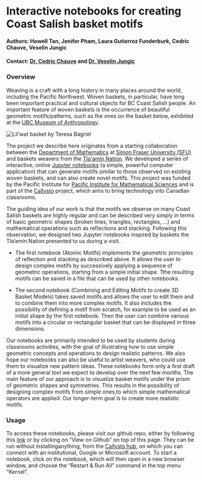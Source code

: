 # Interactive notebooks for creating Coast Salish basket motifs
#### Authors: Howell Tan, Jenifer Pham, Laura Gutierrez Funderburk, Cedric Chauve, Veselin Jungic
#### Contact: [Dr. Cedric Chauve](https://cchauve.github.io) and [Dr. Veselin Jungic](http://people.math.sfu.ca/~vjungic/)


### Overview

Weaving is a craft with a long history in many places around the world, including the Pacific Northwest. Woven baskets, in particular, have long been important practical and cultural objects for BC Coast Salish people. An important feature of woven baskets is the occurrence of beautiful geometric motifs/patterns, such as the ones on the basket below, exhibited at the [UBC Museum of Anthropology](https://moa.ubc.ca/). 

![](https://moa.ubc.ca/wp-content/uploads/2018/03/Basket-by-Theresa-Gabriel-Lil%E2%80%99wat.-Photo-by-Derek-Tan.jpg "Lil’wat basket by Teresa Bagriel")

The project we describe here originates from a starting collaboration between the [Department of Mathematics](http:/math.sfu.ca) at [Simon Fraser University (SFU)](http://www.sfu.ca) and baskets weavers from the [Tla'amin Nation](http://www.tlaaminnation.com). We developed a series of interactive, online [Jupyter notebooks](http://jupyter.org/) (a simple, powerful computer application) that can generate motifs similar to those observed on existing woven baskets, and can also create novel motifs. This project was funded by the Pacific Institute for [Pacific Institute for Mathematical Sciences](https://www.pims.math.ca/) and is part of the [Callysto](https://callysto.ca/) project, which aims to bring technology into Canadian classrooms.

The guiding idea of our work is that the motifs we observe on many Coast Salish baskets are highly regular and can be described very simply in terms of basic geometric shapes (broken lines, triangles, rectangles, …) and mathematical operations such as reflections and stacking. Following this observation, we designed two Jupyter notebooks inspired by baskets the Tla’amin Nation presented to us during a visit. .

* The first notebook (Atomic Motifs) implements the geometric principles of reflection and stacking as described above. It allows the user to design complex motifs by successively applying a sequence of geometric operations, starting from a simple initial shape. Tthe resulting motifs can be saved in a file that can be used by other notebooks.

* The second notebook (Combining and Editing Motifs to create 3D Basket Models) takes saved motifs and allows the user to edit them and to combine them into more complex motifs. It also includes the possibility of defining a motif from scratch, for example to be used as an initial shape by the first notebook. Then the user can combine various motifs into a circular or rectangular basket that can be displayed in three dimensions.

Our notebooks are primarily intended to be used by students during classrooms activities, with the goal of illustrating how to use simple geometric concepts and operations to design realistic patterns. We also hope our notebooks can also be useful to artist weavers, who could use them to visualize new pattern ideas. These notebooks form only a first draft of a more general tool we expect to develop over the next few months. The main feature of our approach is to visualize basket motifs under the prism of geometric shapes and symmetries. This results in the possibility of designing complex motifs from simple ones,to which simple mathematical operators are applied. Our longer-term goal is to create more realistic motifs.

### Usage 

To access these notebooks, please visit our github repo, either by following this [link](https://github.com/cchauve/Callysto-Salish-Baskets) or by clicking on “View on Github” on top of this page. They can be run without installinganything, from the [Callysto hub](https://hub.callysto.ca/), on which you can connect with an institutional, Google or Microsoft account. To start a notebook, click on the notebook, which will then open in a new browser window, and choose the “Restart & Run All” command in the top menu “Kernel”.

